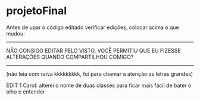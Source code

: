 # projetoFinal
Antes de upar o código editado verificar edições, colocar acima o que mudou:

**************************************************************************************************
NÃO CONSIGO EDITAR PELO VISTO, VOCÊ PERMITIU QUE EU FIZESSE ALTERAÇÕES QUANDO COMPARTILHOU COMIGO?
**************************************************************************************************

(não leia com raiva kkkkkkkkk, foi para chamar a atenção as letras grandes)

EDIT 1 Carol: alterei o nome de duas classes para ficar mais fácil de bater o olho e entender



